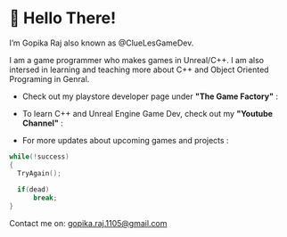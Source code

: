 # 👋 Hello There! 

I’m Gopika Raj also known as @ClueLesGameDev.

I am a game programmer who makes games in Unreal/C++. I am also intersed in learning and teaching more about C++ and Object Oriented Programing in Genral.

- Check out my playstore developer page under **"The Game Factory"** :

- To learn C++ and Unreal Engine Game Dev, check out my **"Youtube Channel"** : 

- For more updates about upcoming games and projects :

```C++
while(!success)
{
  TryAgain();
  
  if(dead)
      break;
}
```

Contact me on: gopika.raj.1105@gmail.com

<!---
ClueLesGameDev/ClueLesGameDev is a ✨ special ✨ repository because its `README.md` (this file) appears on your GitHub profile.
You can click the Preview link to take a look at your changes.
--->
